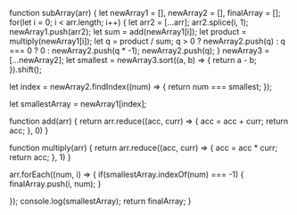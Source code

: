 function subArray(arr) {
  let newArray1 = [], newArray2 = [], finalArray = [];
  for(let i = 0; i < arr.length; i++) {
      let arr2 = [...arr];
      arr2.splice(i, 1);
      newArray1.push(arr2);
      let sum = add(newArray1[i]);
      let product = multiply(newArray1[i]);
      let q = product / sum;
      q > 0 ? newArray2.push(q) : q === 0 ? 0 : newArray2.push(q * -1);
      newArray2.push(q);
  }
  newArray3 = [...newArray2];
    let smallest = newArray3.sort((a, b) => {
    return a - b;
  }).shift();
  
  let index = newArray2.findIndex((num) => {
    return num === smallest;
  });
  
  let smallestArray = newArray1[index];
  
  function add(arr) {
   return arr.reduce((acc, curr) => {
      acc = acc + curr;
      return acc;
    }, 0)
  }

  function multiply(arr) {
   return arr.reduce((acc, curr) => {
      acc = acc * curr;
      return acc;
    }, 1)
  }

  arr.forEach((num, i) => {
    if(smallestArray.indexOf(num) === -1) {
      finalArray.push(i, num);
    }
    
  });
  console.log(smallestArray);
  return finalArray;
}